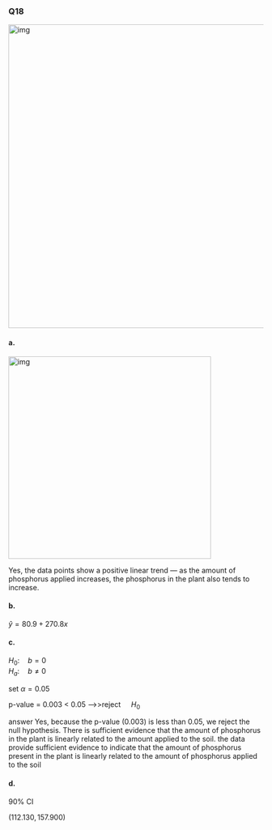 ### Q18
<img width="600" alt="img" src=https://github.com/user-attachments/assets/ae6537c1-951e-48e6-a8c2-28da615d9dfb/>

#### a.

<img width="400" alt="img" src=https://github.com/user-attachments/assets/f2b9af53-37e0-4dd9-b2dc-73d80a3c0315/>

Yes, the data points show a positive linear trend — as the amount of phosphorus applied increases, the phosphorus in the plant also tends to increase.

#### b.

$\hat{y} = 80.9 + 270.8x$  

#### c.

$H_0: \quad b = 0$  
$H_a: \quad b \neq 0$  

set $\alpha = 0.05$

p-value = 0.003 < 0.05  -->>reject $\quad H_0$  

answer
Yes, because the p-value (0.003) is less than 0.05, we reject the null hypothesis.
There is sufficient evidence that the amount of phosphorus in the plant is linearly related to the amount applied to the soil.
the data provide sufficient evidence to indicate that the amount of phosphorus present in the plant is linearly related to the amount of phosphorus applied to the soil  

#### d.

90% CI

$(112.130, 157.900)$
